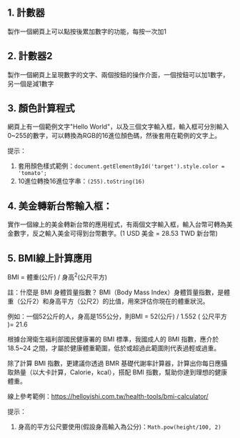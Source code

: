## 1. 計數器

製作一個網頁上可以點按後累加數字的功能，每按一次加1

## 2. 計數器2

製作一個網頁上呈現數字的文字、兩個按鈕的操作介面，一個按鈕可以加1數字，另一個是減1數字

## 3. 顏色計算程式

網頁上有一個範例文字"Hello World"，以及三個文字輸入框，輸入框可分別輸入0~255的數字，可以轉換為RGB的16進位顏色碼，然後套用在範例的文字上。

提示：
1. 套用顏色樣式範例：`document.getElementById('target').style.color = 'tomato';`
2. 10進位轉換16進位字串：`(255).toString(16)`

## 4. 美金轉新台幣輸入框：

實作一個線上的美金轉新台幣的應用程式，有兩個文字輸入框，輸入台幣可轉為美金數字，反之輸入美金可得到台幣數字。(1 USD 美金 = 28.53 TWD 新台幣)

## 5. BMI線上計算應用

BMI = 體重(公斤) / 身高<sup>2</sup>(公尺平方)

註：什麼是 BMI 身體質量指數？
BMI（Body Mass Index）身體質量指數，是體重（公斤2）和身高平方（公尺2）的比值，用來評估你現在的體重狀況。

例如：一個52公斤的人，身高是155公分，則BMI = 52(公斤) / 1.552 ( 公尺平方 )= 21.6

根據台灣衛生福利部國民健康署的 BMI 標準，我國成人的 BMI 指數，應介於 18.5~24 之間，才屬於健康體重範圍，低於或超過此範圍則代表過輕或過重。

除了計算 BMI 指數，更建議你透過 BMR 基礎代謝率計算器，計算出你每日應攝取熱量（以大卡計算，Calorie，kcal），搭配 BMI 指數，幫助你達到理想的健康體重。

線上參考範例：https://helloyishi.com.tw/health-tools/bmi-calculator/

提示：

1. 身高的平方公尺要使用(假設身高輸入為公分)：`Math.pow(height/100, 2)`
